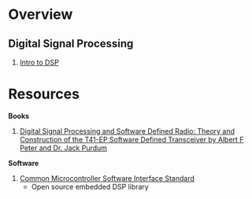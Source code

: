 # Overview

## Digital Signal Processing 
1. [Intro to DSP](introDsp.md)


# Resources
**Books**

1. [Digital Signal Processing and Software Defined Radio: Theory and Construction of the T41-EP Software Defined Transceiver by Albert F Peter and Dr. Jack Purdum](https://www.amazon.com/Digital-Signal-Processing-Software-Defined/dp/B0D25FV48C/ref=sr_1_1?crid=32LXX62AOZ0BA&dib=eyJ2IjoiMSJ9.R_1R8SigayttUZXlhcjbUW4A81TJeKH4WzOejjJGg0yTqW76tfbE7jMqHl2b3lvFOLmMS_iB7Q1Yred6XYGhaQqVh-nYOyHjen5hS1U-TN5Bqnkuj-HVJbJM_roPm40yXVPUDsv6HTXrt1uQvQfE7L8oO0EXgtDOvwYNOyBYf08QPwsQlYj0l4a2GoWp7IFYWZOBiQZIHuLQUw4S9AZzgeRp5k8hrRI3LaXKNtKexQM.GK-IyOzXyHoqx2d0XrzYOc8xjukiJunsjQGZt2ZJeQM&dib_tag=se&keywords=dsp+and+sdr+t41&qid=1736877453&sprefix=dsp+and+sdr+t41%2Caps%2C166&sr=8-1)


**Software**

1. [Common Microcontroller Software Interface Standard](https://arm-software.github.io/CMSIS_6/latest/General/index.html)
    - Open source embedded DSP library
  